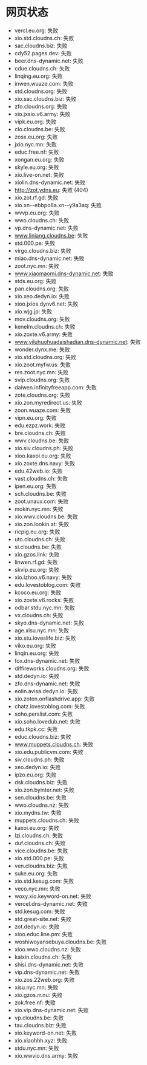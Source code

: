 # 网页状态
- vercl.eu.org: 失败
- xio.std.cloudns.ch: 失败
- sac.cloudns.biz: 失败
- cdy52.pages.dev: 失败
- beer.dns-dynamic.net: 失败
- cdue.cloudns.ch: 失败
- linqing.eu.org: 失败
- inwen.wuaze.com: 失败
- std.cloudns.org: 失败
- xio.sac.cloudns.biz: 失败
- zfo.cloudns.org: 失败
- xio.jxsio.v6.army: 失败
- vipk.eu.org: 失败
- clo.cloudns.be: 失败
- zosx.eu.org: 失败
- jxio.nyc.mn: 失败
- educ.free.nf: 失败
- xongan.eu.org: 失败
- skyle.eu.org: 失败
- xio.live-on.net: 失败
- xiolin.dns-dynamic.net: 失败
- http://zot.ydns.eu: 失败 (404)
- xio.zot.rf.gd: 失败
- xio.xn--ebbpo8a.xn--y9a3aq: 失败
- wvvp.eu.org: 失败
- wwo.cloudns.ch: 失败
- vp.dns-dynamic.net: 失败
- www.liniang.cloudns.be: 失败
- std.000.pe: 失败
- virgo.cloudns.biz: 失败
- miao.dns-dynamic.net: 失败
- zoot.nyc.mn: 失败
- www.xiaomaomi.dns-dynamic.net: 失败
- stds.eu.org: 失败
- pan.cloudns.org: 失败
- xio.xeo.dedyn.io: 失败
- xioo.jxios.dynv6.net: 失败
- xio.wjg.jp: 失败
- mov.cloudns.org: 失败
- kenelm.cloudns.ch: 失败
- xio.zoxte.v6.army: 失败
- www.yiluhuohuadaishadian.dns-dynamic.net: 失败
- wonder.dynx.me: 失败
- xio.std.cloudns.org: 失败
- xio.zoot.myfw.us: 失败
- res.zoot.nyc.mn: 失败
- svip.cloudns.org: 失败
- daiwen.infinityfreeapp.com: 失败
- zote.cloudns.org: 失败
- xio.zon.myredirect.us: 失败
- zoon.wuaze.com: 失败
- vipn.eu.org: 失败
- edu.ezpz.work: 失败
- bre.cloudns.ch: 失败
- wwv.cloudns.be: 失败
- xio.siv.cloudns.ph: 失败
- xioo.kaxoi.eu.org: 失败
- xio.zoxte.dns.navy: 失败
- edu.42web.io: 失败
- vast.cloudns.ch: 失败
- ipen.eu.org: 失败
- sch.cloudns.be: 失败
- zoot.unaux.com: 失败
- mokin.nyc.mn: 失败
- xio.wwv.cloudns.be: 失败
- xio.zon.lookin.at: 失败
- ricpig.eu.org: 失败
- uto.cloudns.ch: 失败
- si.cloudns.be: 失败
- xio.gzos.link: 失败
- linwen.rf.gd: 失败
- skvip.eu.org: 失败
- xio.lzhoo.v6.navy: 失败
- edu.lovestoblog.com: 失败
- kcoco.eu.org: 失败
- xio.zoxte.v6.rocks: 失败
- odbar.stdu.nyc.mn: 失败
- vx.cloudns.ch: 失败
- skyo.dns-dynamic.net: 失败
- age.xisu.nyc.mn: 失败
- xio.stu.loveslife.biz: 失败
- viko.eu.org: 失败
- linqin.eu.org: 失败
- fox.dns-dynamic.net: 失败
- diffireworks.cloudns.org: 失败
- std.dedyn.io: 失败
- zfo.dns-dynamic.net: 失败
- eolin.avisa.dedyn.io: 失败
- xio.zoten.onflashdrive.app: 失败
- chatz.lovestoblog.com: 失败
- soho.perslist.com: 失败
- xio.soho.lovedub.net: 失败
- edu.tkpk.cc: 失败
- educ.cloudns.biz: 失败
- www.muppets.cloudns.ch: 失败
- xio.edu.publicvm.com: 失败
- siv.cloudns.ph: 失败
- xeo.dedyn.io: 失败
- ipzo.eu.org: 失败
- dsk.cloudns.biz: 失败
- xio.zon.byinter.net: 失败
- sen.cloudns.be: 失败
- wwo.cloudns.nz: 失败
- xio.mydns.tw: 失败
- muppets.cloudns.ch: 失败
- kaxoi.eu.org: 失败
- lzi.cloudns.ch: 失败
- duf.cloudns.ch: 失败
- vice.cloudns.be: 失败
- xio.std.000.pe: 失败
- ven.cloudns.biz: 失败
- suke.eu.org: 失败
- xio.std.kesug.com: 失败
- veco.nyc.mn: 失败
- woxy.xio.keyword-on.net: 失败
- vercel.dns-dynamic.net: 失败
- std.kesug.com: 失败
- std.great-site.net: 失败
- zot.dedyn.io: 失败
- xioo.educ.line.pm: 失败
- woshiwoyansebuya.cloudns.be: 失败
- xioo.wwo.cloudns.nz: 失败
- kaixin.cloudns.ch: 失败
- shisi.dns-dynamic.net: 失败
- vip.dns-dynamic.net: 失败
- xio.zos.22web.org: 失败
- xisu.nyc.mn: 失败
- xio.gzos.rr.nu: 失败
- zok.free.nf: 失败
- xio.vip.dns-dynamic.net: 失败
- vp.cloudns.be: 失败
- tau.cloudns.biz: 失败
- xio.keyword-on.net: 失败
- xio.xiaohhh.xyz: 失败
- stdu.nyc.mn: 失败
- xio.wwvio.dns.army: 失败
